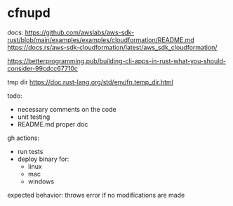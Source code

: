 # cfnupd

docs:
https://github.com/awslabs/aws-sdk-rust/blob/main/examples/examples/cloudformation/README.md
https://docs.rs/aws-sdk-cloudformation/latest/aws_sdk_cloudformation/

https://betterprogramming.pub/building-cli-apps-in-rust-what-you-should-consider-99cdcc67710c

tmp dir https://doc.rust-lang.org/std/env/fn.temp_dir.html

todo:

- necessary comments on the code
- unit testing
- README.md proper doc

gh actions:

- run tests
- deploy binary for:
  - linux 
  - mac
  - windows

expected behavior: 
throws error if no modifications are made